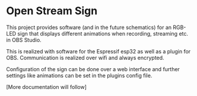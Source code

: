 # Open Stream Sign
This project provides software (and in the future schematics) for an RGB-LED  sign that displays different animations when recording, streaming etc. in OBS Studio.

This is realized with software for the Espressif esp32 as well as a plugin for OBS. Communication is realized over wifi and always encrypted.

Configuration of the sign can be done over a web interface and further settings like animations can be set in the plugins config file.

[More documentation will follow]